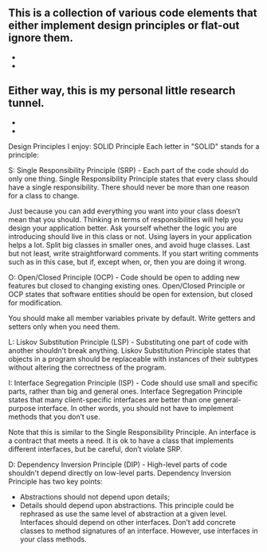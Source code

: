 This is a collection of various code elements that either implement design principles or flat-out ignore them.
-
-
-
Either way, this is my personal little research tunnel.
-
-
-
Design Principles I enjoy:
SOLID Principle
Each letter in "SOLID" stands for a principle:

S: Single Responsibility Principle (SRP) - Each part of the code should do only one thing.
Single Responsibility Principle states that every class should have a single responsibility. There should never be more than one reason for a class to change.

Just because you can add everything you want into your class doesn’t mean that you should. Thinking in terms of responsibilities will help you design your application better. Ask yourself whether the logic you are introducing should live in this class or not. Using layers in your application helps a lot. Split big classes in smaller ones, and avoid huge classes. Last but not least, write straightforward comments. If you start writing comments such as in this case, but if, except when, or, then you are doing it wrong.

O: Open/Closed Principle (OCP) - Code should be open to adding new features but closed to changing existing ones.
Open/Closed Principle or OCP states that software entities should be open for extension, but closed for modification.

You should make all member variables private by default. Write getters and setters only when you need them. 

L: Liskov Substitution Principle (LSP) - Substituting one part of code with another shouldn't break anything.
Liskov Substitution Principle states that objects in a program should be replaceable with instances of their subtypes without altering the correctness of the program.

I: Interface Segregation Principle (ISP) - Code should use small and specific parts, rather than big and general ones.
Interface Segregation Principle states that many client-specific interfaces are better than one general-purpose interface. In other words, you should not have to implement methods that you don’t use. 

Note that this is similar to the Single Responsibility Principle. An interface is a contract that meets a need. It is ok to have a class that implements different interfaces, but be careful, don’t violate SRP.

D: Dependency Inversion Principle (DIP) - High-level parts of code shouldn't depend directly on low-level parts.
Dependency Inversion Principle has two key points:
 * Abstractions should not depend upon details;
 * Details should depend upon abstractions.
This principle could be rephrased as use the same level of abstraction at a given level. Interfaces should depend on other interfaces. Don’t add concrete classes to method signatures of an interface. However, use interfaces in your class methods.

